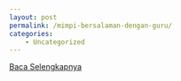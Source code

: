 ```yaml
---
layout: post
permalink: /mimpi-bersalaman-dengan-guru/
categories:
    - Uncategorized
---
```


[Baca Selengkapnya](/01)